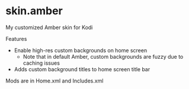skin.amber
==========

My customized Amber skin for Kodi

Features
- Enable high-res custom backgrounds on home screen
    - Note that in default Amber, custom backgrounds are fuzzy due to caching issues
- Adds custom background titles to home screen title bar

Mods are in Home.xml and Includes.xml


